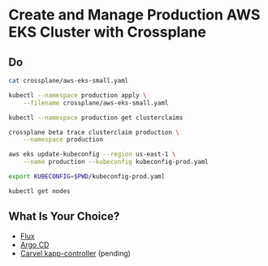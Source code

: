 # Create and Manage Production AWS EKS Cluster with Crossplane

## Do

```bash
cat crossplane/aws-eks-small.yaml

kubectl --namespace production apply \
    --filename crossplane/aws-eks-small.yaml

kubectl --namespace production get clusterclaims

crossplane beta trace clusterclaim production \
    --namespace production

aws eks update-kubeconfig --region us-east-1 \
    --name production --kubeconfig kubeconfig-prod.yaml

export KUBECONFIG=$PWD/kubeconfig-prod.yaml

kubectl get nodes
```

## What Is Your Choice?

* [Flux](../gitops/rejekts-paris-flux.md)
* [Argo CD](../gitops/rejekts-paris-argocd.md)
* [Carvel kapp-controller](../gitops/rejekts-paris-kapp.md) (pending)
